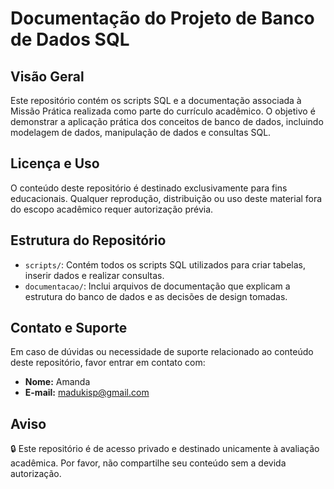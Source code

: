 # Documentação do Projeto de Banco de Dados SQL

## Visão Geral

Este repositório contém os scripts SQL e a documentação associada à Missão Prática realizada como parte do currículo acadêmico. O objetivo é demonstrar a aplicação prática dos conceitos de banco de dados, incluindo modelagem de dados, manipulação de dados e consultas SQL.

## Licença e Uso

O conteúdo deste repositório é destinado exclusivamente para fins educacionais. Qualquer reprodução, distribuição ou uso deste material fora do escopo acadêmico requer autorização prévia.

## Estrutura do Repositório

- `scripts/`: Contém todos os scripts SQL utilizados para criar tabelas, inserir dados e realizar consultas.
- `documentacao/`: Inclui arquivos de documentação que explicam a estrutura do banco de dados e as decisões de design tomadas.

## Contato e Suporte

Em caso de dúvidas ou necessidade de suporte relacionado ao conteúdo deste repositório, favor entrar em contato com:

- **Nome:** Amanda
- **E-mail:** [madukisp@gmail.com](mailto:madukisp@gmail.com)

##  Aviso

🔒 Este repositório é de acesso privado  e destinado unicamente à avaliação acadêmica. Por favor, não compartilhe seu conteúdo sem a devida autorização.
